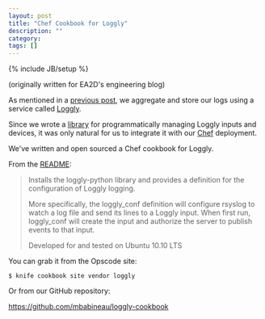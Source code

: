 ```yaml
---
layout: post
title: "Chef Cookbook for Loggly"
description: ""
category: 
tags: []
---
```

{% include JB/setup %}

(originally written for EA2D's engineering blog)

As mentioned in a [previous post](http://eng.ea2d.com/loggly-python-an-open-source-library), we aggregate and store our logs using a service called  [Loggly](http://loggly.com).

Since we wrote a [library](https://github.com/mbabineau/loggly-python) for programmatically managing Loggly inputs and devices, it was only natural for us to integrate it with our [Chef](http://wiki.opscode.com/display/chef/Home) deployment.

We've written and open sourced a Chef cookbook for Loggly.

From the [README](https://github.com/mbabineau/loggly-cookbook#readme):
> Installs the loggly-python library and provides a definition for the configuration of Loggly logging.
> 
> More specifically, the loggly_conf definition will configure rsyslog to watch a log file and send its lines to a Loggly input. When first run, loggly_conf will create the input and authorize the server to publish events to that input.
> 
> Developed for and tested on Ubuntu 10.10 LTS

You can grab it from the Opscode site:

    $ knife cookbook site vendor loggly

Or from our GitHub repository:

<https://github.com/mbabineau/loggly-cookbook>